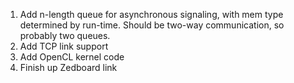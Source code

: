 1.  Add n-length queue for asynchronous signaling, with mem type
determined by run-time.  Should be two-way communication, so probably
two queues.
2.  Add TCP link support
3.  Add OpenCL kernel code
4.  Finish up Zedboard link
